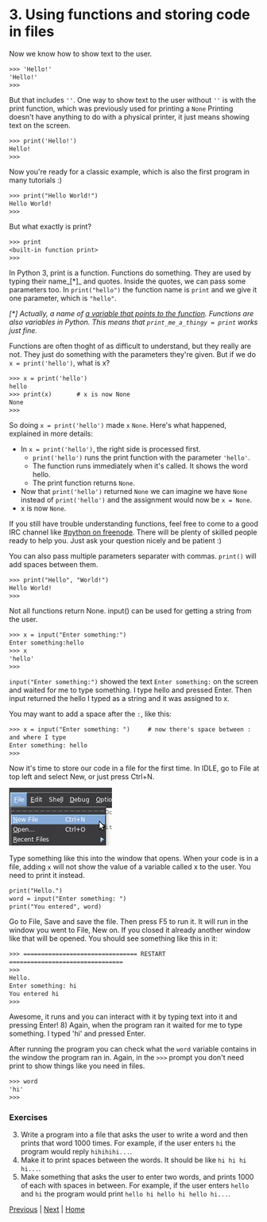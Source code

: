 # 3. Using functions and storing code in files

Now we know how to show text to the user.

    >>> 'Hello!'
    'Hello!'
    >>>

But that includes `''`. One way to show text to the user without `''` is with the print function, which was previously used for printing a `None` Printing doesn't have anything to do with a physical printer, it just means showing text on the screen.

    >>> print('Hello!')
    Hello!
    >>>

Now you're ready for a classic example, which is also the first program in many tutorials :)

    >>> print("Hello World!")
    Hello World!
    >>>

But what exactly is print?

    >>> print
    <built-in function print>
    >>>

In Python 3, print is a function. Functions do something. They are used by typing their name_[*]_ and quotes. Inside the quotes, we can pass some parameters too. In `print("hello")` the function name is `print` and we give it one parameter, which is `"hello"`.

_[*] Actually, a name of [a variable that points to the function](https://www.youtube.com/watch?v=_AEJHKGk9ns). Functions are also variables in Python. This means that `print_me_a_thingy = print` works just fine._

Functions are often thoght of as difficult to understand, but they really are not. They just do something with the parameters they're given. But if we do `x = print('hello')`, what is x?

    >>> x = print('hello')
    hello
    >>> print(x)       # x is now None
    None
    >>>

So doing `x = print('hello')` made `x` `None`. Here's what happened, explained in more details:

- In `x = print('hello')`, the right side is processed first.
    - `print('hello')` runs the print function with the parameter `'hello'`.
    - The function runs immediately when it's called. It shows the word hello.
    - The print function returns `None`.
- Now that `print('hello')` returned `None` we can imagine we have `None` instead of `print('hello')` and the assignment would now be `x = None`.
- x is now `None`.

If you still have trouble understanding functions, feel free to come to a good IRC channel like [#python on freenode](https://kiwiirc.com/client/irc.freenode.net/#python). There will be plenty of skilled people ready to help you. Just ask your question nicely and be patient :)

You can also pass multiple parameters separater with commas. `print()` will add spaces between them.

    >>> print("Hello", "World!")
    Hello World!
    >>>

Not all functions return None. input() can be used for getting a string from the user.

    >>> x = input("Enter something:")
    Enter something:hello
    >>> x
    'hello'
    >>>

`input("Enter something:")` showed the text `Enter something:` on the screen and waited for me to type something. I type hello and pressed Enter. Then input returned the hello I typed as a string and it was assigned to x.

You may want to add a space after the `:`, like this:

    >>> x = input("Enter something: ")     # now there's space between : and where I type
    Enter something: hello
    >>>

Now it's time to store our code in a file for the first time. In IDLE, go to File at top left and select New, or just press Ctrl+N.

![New File in IDLE](idle-new.png)

Type something like this into the window that opens. When your code is in a file, adding `x` will not show the value of a variable called x to the user. You need to print it instead.

    print("Hello.")
    word = input("Enter something: ")
    print("You entered", word)

Go to File, Save and save the file. Then press F5 to run it. It will run in the window you went to File, New on. If you closed it already another window like that will be opened. You should see something like this in it:

    >>> ================================ RESTART ================================
    >>> 
    Hello.
    Enter something: hi
    You entered hi
    >>>

Awesome, it runs and you can interact with it by typing text into it and pressing Enter! 8) Again, when the program ran it waited for me to type something. I typed 'hi' and pressed Enter.

After running the program you can check what the `word` variable contains in the window the program ran in. Again, in the `>>>` prompt you don't need print to show things like you need in files.

    >>> word
    'hi'
    >>>

### Exercises

3. Write a program into a file that asks the user to write a word and then prints that word 1000 times. For example, if the user enters `hi` the program would reply `hihihihi...`.
4. Make it to print spaces between the words. It should be like `hi hi hi hi...`.
5. Make something that asks the user to enter two words, and prints 1000 of each with spaces in between. For example, if the user enters `hello` and `hi` the program would print `hello hi hello hi hello hi...`.

[Previous](2.md) | [Next](4.md) | [Home](README.md)
